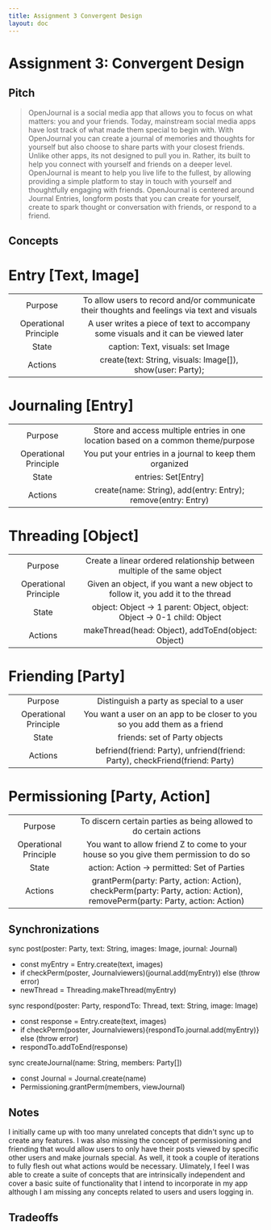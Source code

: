 ```yaml
---
title: Assignment 3 Convergent Design
layout: doc
---
```


# Assignment 3: Convergent Design

## Pitch

> OpenJournal is a social media app that allows you to focus on what matters: you and your friends. Today, mainstream social media apps have lost track of what made them special to begin with. With OpenJournal you can create a journal of memories and thoughts for yourself but also choose to share parts with your closest friends. Unlike other apps, its not designed to pull you in. Rather, its built to help you connect with yourself and friends on a deeper level. OpenJournal is meant to help you live life to the fullest, by allowing providing a simple platform to stay in touch with yourself and thoughtfully engaging with friends. OpenJournal is centered around Journal Entries, longform posts that you can create for yourself, create to spark thought or conversation with friends, or respond to a friend.

## Concepts

# Entry \[Text, Image]

|                       |                                                                                              |
| :-------------------: | :------------------------------------------------------------------------------------------: |
|        Purpose        | To allow users to record and/or communicate their thoughts and feelings via text and visuals |
| Operational Principle |      A user writes a piece of text to accompany some visuals and it can be viewed later      |
|         State         |                              caption: Text, visuals: set Image                               |
|        Actions        |                  create(text: String, visuals: Image[]), show(user: Party);                  |

# Journaling \[Entry]

|                       |                                                                                   |
| :-------------------: | :-------------------------------------------------------------------------------: |
|        Purpose        | Store and access multiple entries in one location based on a common theme/purpose |
| Operational Principle |             You put your entries in a journal to keep them organized              |
|         State         |                               entries: Set\[Entry]                                |
|        Actions        |           create(name: String), add(entry: Entry); remove(entry: Entry)           |

# Threading \[Object]

|                       |                                                                                  |
| :-------------------: | :------------------------------------------------------------------------------: |
|        Purpose        |     Create a linear ordered relationship between multiple of the same object     |
| Operational Principle | Given an object, if you want a new object to follow it, you add it to the thread |
|         State         |     object: Object -> 1 parent: Object, object: Object -> 0-1 child: Object      |
|        Actions        |                makeThread(head: Object), addToEnd(object: Object)                |

# Friending \[Party]

|                       |                                                                              |
| :-------------------: | :--------------------------------------------------------------------------: |
|        Purpose        |                   Distinguish a party as special to a user                   |
| Operational Principle |  You want a user on an app to be closer to you so you add them as a friend   |
|         State         |                        friends: set of Party objects                         |
|        Actions        | befriend(friend: Party), unfriend(friend: Party), checkFriend(friend: Party) |

# Permissioning \[Party, Action]

|                       |                                                                                                                            |
| :-------------------: | :------------------------------------------------------------------------------------------------------------------------: |
|        Purpose        |                             To discern certain parties as being allowed to do certain actions                              |
| Operational Principle |                   You want to allow friend Z to come to your house so you give them permission to do so                    |
|         State         |                                        action: Action -> permitted: Set of Parties                                         |
|        Actions        | grantPerm(party: Party, action: Action), checkPerm(party: Party, action: Action), removePerm(party: Party, action: Action) |

## Synchronizations

sync post(poster: Party, text: String, images: Image, journal: Journal)

- const myEntry = Entry.create(text, images)
- if checkPerm(poster, Journalviewers)(journal.add(myEntry)) else (throw error)
- newThread = Threading.makeThread(myEntry)

sync respond(poster: Party, respondTo: Thread, text: String, image: Image)

- const response = Entry.create(text, images)
- if checkPerm(poster, Journalviewers){respondTo.journal.add(myEntry)} else (throw error)
- respondTo.addToEnd(response)

sync createJournal(name: String, members: Party[])

- const Journal = Journal.create(name)
- Permissioning.grantPerm(members, viewJournal)

## Notes

I initially came up with too many unrelated concepts that didn't sync up to create any features. I was also missing the concept of permissioning and friending that would allow users to only have their posts viewed by specific other users and make journals special. As well, it took a couple of iterations to fully flesh out what actions would be necessary. Ulimately, I feel I was able to create a suite of concepts that are intrinsically independent and cover a basic suite of functionality that I intend to incorporate in my app although I am missing any concepts related to users and users logging in.

## Tradeoffs
